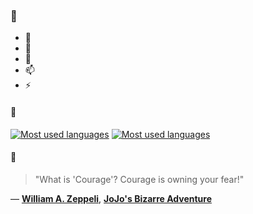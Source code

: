 ### 👋

- 🔭
- 🌱
- 💬
- 📫
- ⚡

#### 🧏

[![Most used languages](https://github-readme-stats-aynah.vercel.app/api/top-langs/?username=aynh&theme=solarized-dark&langs_count=6&layout=compact&hide_title=true)](https://github.com/anuraghazra/github-readme-stats#gh-dark-mode-only)
[![Most used languages](https://github-readme-stats-aynah.vercel.app/api/top-langs/?username=aynh&theme=solarized-light&langs_count=6&layout=compact&hide_title=true)](https://github.com/anuraghazra/github-readme-stats#gh-light-mode-only)

#### 💬

> "What is 'Courage'? Courage is owning your fear!"

&mdash; [**William A. Zeppeli**](https://myanimelist.net/character.php?q=William%20A.%20Zeppeli&cat=character), [**JoJo's Bizarre Adventure**](https://myanimelist.net/search/all?q=JoJo's%20Bizarre%20Adventure&cat=all)
